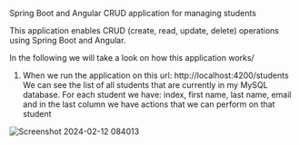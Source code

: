Spring Boot and Angular CRUD application for managing students

This application enables CRUD (create, read, update, delete) operations using Spring Boot and Angular.

In the following we will take a look on how this application works/

1. When we run the application on this url: http://localhost:4200/students
We can see the list of all students that are currently in my MySQL database.
For each student we have: index, first name, last name, email and in the last column we have actions that we can perform on that student

![Screenshot 2024-02-12 084013](https://github.com/RobertoStev/Spring-Boot-and-Angular-student-management-system/assets/65564783/510f0ffe-0aeb-4686-8f4d-120a52acf67d)

